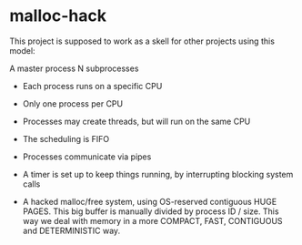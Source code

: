 # malloc-hack

This project is supposed to work as a skell for other projects using this model:

  A master process
     N subprocesses

 - Each process runs on a specific CPU
 - Only one process per CPU
 - Processes may create threads, but will run on the same CPU
 - The scheduling is FIFO 
 - Processes communicate via pipes
 - A timer is set up to keep things running, by interrupting blocking system calls
 
 - A hacked malloc/free system, using OS-reserved contiguous HUGE PAGES.
   This big buffer is manually divided by process ID / size.
   This way we deal with memory in a more COMPACT, FAST, CONTIGUOUS and DETERMINISTIC way.
